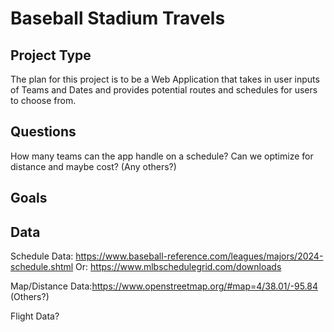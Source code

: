 # Baseball Stadium Travels

## Project Type

The plan for this project is to be a Web Application that takes in user inputs of Teams and Dates and provides potential routes and schedules for users to choose from.

## Questions

How many teams can the app handle on a schedule?
Can we optimize for distance and maybe cost?
(Any others?)

## Goals

## Data

Schedule Data: https://www.baseball-reference.com/leagues/majors/2024-schedule.shtml
Or: https://www.mlbschedulegrid.com/downloads

Map/Distance Data:https://www.openstreetmap.org/#map=4/38.01/-95.84 
(Others?)

Flight Data?